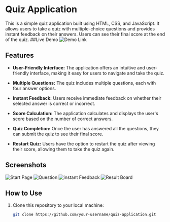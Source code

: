 # Quiz Application

This is a simple quiz application built using HTML, CSS, and JavaScript. It allows users to take a quiz with multiple-choice questions and provides instant feedback on their answers. Users can see their final score at the end of the quiz.
##Live Demo
![Demo Link](https://praneeth2862.github.io/Basic-Quiz-app/)
## Features

- **User-Friendly Interface:** The application offers an intuitive and user-friendly interface, making it easy for users to navigate and take the quiz.

- **Multiple Questions:** The quiz includes multiple questions, each with four answer options.

- **Instant Feedback:** Users receive immediate feedback on whether their selected answer is correct or incorrect.

- **Score Calculation:** The application calculates and displays the user's score based on the number of correct answers.

- **Quiz Completion:** Once the user has answered all the questions, they can submit the quiz to see their final score.

- **Restart Quiz:** Users have the option to restart the quiz after viewing their score, allowing them to take the quiz again.

## Screenshots
![Start Page](![image](https://github.com/Praneeth2862/Basic-Quiz-app/assets/95529324/8189cb8f-19dd-4e5c-bfc0-d625bf5bc6ad)
)
![Question](![image](https://github.com/Praneeth2862/Basic-Quiz-app/assets/95529324/b2eb9d79-5fa9-4b79-b776-52d04d02b95b)
)
![instant Feedback](![image](https://github.com/Praneeth2862/Basic-Quiz-app/assets/95529324/bfc207cc-ddbf-4b4f-95d4-64fb3ee0ec82)
)
![Result Board](![image](https://github.com/Praneeth2862/Basic-Quiz-app/assets/95529324/44d6480e-e6ce-41d5-87ce-1cc7cba13c5a)
)
## How to Use

1. Clone this repository to your local machine:

   ```bash
   git clone https://github.com/your-username/quiz-application.git

